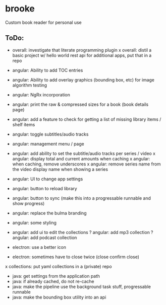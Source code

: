 # brooke
Custom book reader for personal use


ToDo:
----------------
- overall: investigate that literate programming plugin
x overall: distil a basic project w/ hello world rest api for additional apps, put that in a repo

- angular: Ability to add TOC entries
- angular: Ability to add overlay graphics (bounding box, etc) for image algorithm testing
- angular: NgRx incorporation
- angular: print the raw & compressed sizes for a book (book details page)
- angular: add a feature to check for getting a list of missing library items / shelf items
- angular: toggle subtitles/audio tracks
- angular: management menu / page
- angular: add ability to set the subtitle/audio tracks per series / video
x angular: display total and current amounts when caching
x angular: when caching, remove underscores
x angular: remove series name from the video display name when showing a series
- angular: UI to change app settings
- angular: button to reload library
- angular: button to sync (make this into a progressable runnable and show progress)
- angular: replace the bulma branding
- angular: some styling
- angular: add ui to edit the collections
? angular: add mp3 collection
? angular: add podcast collection

- electron: use a better icon
- electron: sometimes have to close twice (close confirm close)

x collections: put yaml collections in a (private) repo

- java: get settings from the application path
- java: if already cached, do not re-cache
- java: make the pipeline use the background task stuff, progressable runnable
- java: make the bounding box utility into an api